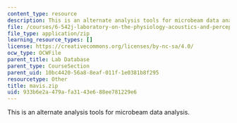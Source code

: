 ```yaml
---
content_type: resource
description: This is an alternate analysis tools for microbeam data analysis.
file: /courses/6-542j-laboratory-on-the-physiology-acoustics-and-perception-of-speech-fall-2005/933b6e2a479afa3143e688ee781229e6_mavis.zip
file_type: application/zip
learning_resource_types: []
license: https://creativecommons.org/licenses/by-nc-sa/4.0/
ocw_type: OCWFile
parent_title: Lab Database
parent_type: CourseSection
parent_uid: 10bc4420-56a8-8eaf-011f-1e0381b8f295
resourcetype: Other
title: mavis.zip
uid: 933b6e2a-479a-fa31-43e6-88ee781229e6
---
```

This is an alternate analysis tools for microbeam data analysis.